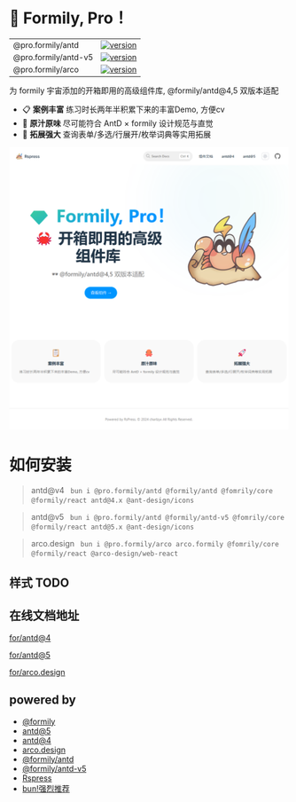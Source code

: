 # 💎 Formily, Pro！

|||
|--|--|
|@pro.formily/antd| [![version](https://badgen.net/npm/v/@pro.formily/antd)](https://www.npmjs.com/package/@pro.formily/antd) |
|@pro.formily/antd-v5| [![version](https://badgen.net/npm/v/@pro.formily/antd-v5)](https://www.npmjs.com/package/@pro.formily/antd-v5)|
|@pro.formily/arco| [![version](https://badgen.net/npm/v/@pro.formily/arco)](https://www.npmjs.com/package/@pro.formily/arco)|

为 formily 宇宙添加的开箱即用的高级组件库, @formily/antd@4,5 双版本适配

- 📋 **案例丰富** 练习时长两年半积累下来的丰富Demo, 方便cv
- 🐙 **原汁原味** 尽可能符合 AntD × formily 设计规范与直觉
- 🚀 **拓展强大** 查询表单/多选/行展开/枚举词典等实用拓展

![welcome](./docs/public/welcome.png)


# 如何安装

> antd@v4
` bun i @pro.formily/antd @formily/antd @fomrily/core @formily/react antd@4.x @ant-design/icons`

> antd@v5
` bun i @pro.formily/antd @formily/antd-v5 @fomrily/core @formily/react antd@5.x @ant-design/icons`

> arco.design
` bun i @pro.formily/arco arco.formily @fomrily/core @formily/react @arco-design/web-react`

## 样式 TODO

## 在线文档地址

[for/antd@4](https://charlzyx.github.io/pro.formily/antd/)

[for/antd@5](https://charlzyx.github.io/pro.formily/antd-v5/)

[for/arco.design](https://charlzyx.github.io/pro.formily/arco/)


## powered by

- [@formily](https://formilyjs.org)
- [antd@5](https://ant.design/components/table-cn/)
- [antd@4](https://4x.ant.design/components/table-cn/)
- [arco.design](https://arco.design/)
- [@formily/antd](https://github.com/alibaba/formily)
- [@formily/antd-v5](https://github.com/formilyjs/antd)
- [Rspress](https://rspress.dev/)
- [bun!强烈推荐](https://bun.sh/docs)

